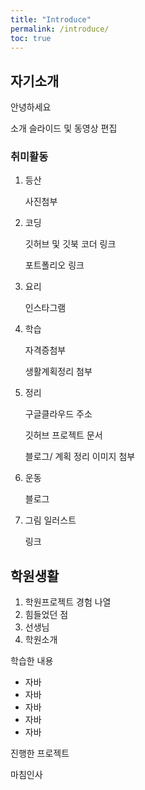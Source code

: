 ```yaml
---
title: "Introduce"
permalink: /introduce/
toc: true
---
```


## 자기소개

안녕하세요 

소개 슬라이드 및 동영상 편집

### 취미활동

1. 등산

    사진첨부
2. 코딩

    깃허브 및 깃북 코더 링크

    포트폴리오 링크
3. 요리

    인스타그램
4. 학습
    
    자격증첨부

    생활계획정리 첨부
5. 정리 
    
    구글클라우드 주소
    
    깃허브 프로젝트 문서

    블로그/ 계획 정리 이미지 첨부

6. 운동

    블로그

7. 그림 일러스트
 
   링크

## 학원생활

1. 학원프로젝트 경험 나열
2. 힘들었던 점
3. 선생님
4. 학원소개

학습한 내용
* 자바
* 자바
* 자바
* 자바
* 자바

진행한 프로젝트

마침인사